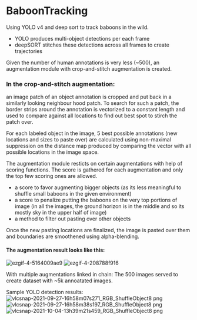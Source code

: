 # BaboonTracking

Using YOLO v4 and deep sort to track baboons in the wild.  
- YOLO produces multi-object detections per each frame
- deepSORT stitches these detections across all frames to create trajectories

Given the number of human annotations is very less (~500), an augmentation module with crop-and-stitch augmentation is created.
### In the crop-and-stitch augmentation:
  an image patch of an object annotation is cropped and put back in a similarly looking neighbour hood patch. To search for such a patch, the border strips around the annotation is vectorized to a constant length and used to compare against all locations to find out best spot to stirch the patch over. 
  
 For each labeled object in the image, 5 best possible annotations (new locations and sizes to paste over) are calculated using non-maximal suppression on the distance map produced by comparing the vector with all possible locations in the image space. 
  
 The augmentation module resticts on certain augmentations with help of scoring functions. The score is gathered for each augmentation and only the top few scoring ones are allowed.
 - a score to favor augmenting bigger objects (as its less meaningful to shuffle small baboons in the given environment)
 - a score to penalize putting the baboons on the very top portions of image (in all the images, the ground horizon is in the middle and so its mostly sky in the upper half of image)
 - a method to filter out pasting over other objects

Once the new pasting locations are finalized, the image is pasted over them and boundaries are smoothened using alpha-blending. 

#### The augmentation result looks like this:
![ezgif-4-5164009ae9](https://user-images.githubusercontent.com/14043633/191661883-6f29cb44-15f2-44bb-87bc-658c6a8088eb.gif)
![ezgif-4-208788f916](https://user-images.githubusercontent.com/14043633/191661891-a336c4c7-ae43-49df-aff2-263e65b7f9ca.gif)

With multiple augmentations linked in chain: The 500 images served to create dataset with ~5k annoatated images. 

Sample YOLO detection results:
![vlcsnap-2021-09-27-16h58m07s271_RGB_ShuffleObject8 png](https://user-images.githubusercontent.com/14043633/191662111-71df4fbf-6479-4c4c-b2c7-4caa000a5cae.png)
![vlcsnap-2021-09-27-16h58m38s197_RGB_ShuffleObject8 png](https://user-images.githubusercontent.com/14043633/191662135-392bb499-4b8e-4472-ab42-ed71852e50b5.png)
![vlcsnap-2021-10-04-13h39m21s459_RGB_ShuffleObject8 png](https://user-images.githubusercontent.com/14043633/191662144-0844e1e6-f7a0-4cbf-b060-8dbb19ce74bd.png)
